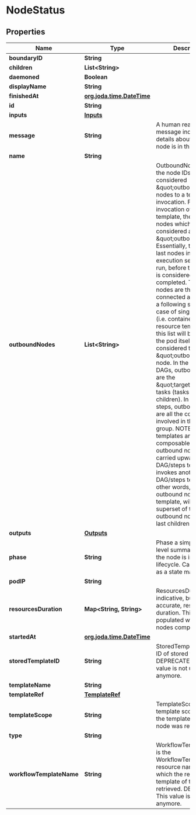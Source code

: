 

# NodeStatus

## Properties

Name | Type | Description | Notes
------------ | ------------- | ------------- | -------------
**boundaryID** | **String** |  |  [optional]
**children** | **List&lt;String&gt;** |  |  [optional]
**daemoned** | **Boolean** |  |  [optional]
**displayName** | **String** |  |  [optional]
**finishedAt** | [**org.joda.time.DateTime**](org.joda.time.DateTime.md) |  |  [optional]
**id** | **String** |  |  [optional]
**inputs** | [**Inputs**](Inputs.md) |  |  [optional]
**message** | **String** | A human readable message indicating details about why the node is in this condition. |  [optional]
**name** | **String** |  |  [optional]
**outboundNodes** | **List&lt;String&gt;** | OutboundNodes tracks the node IDs which are considered \&quot;outbound\&quot; nodes to a template invocation. For every invocation of a template, there are nodes which we considered as \&quot;outbound\&quot;. Essentially, these are last nodes in the execution sequence to run, before the template is considered completed. These nodes are then connected as parents to a following step.  In the case of single pod steps (i.e. container, script, resource templates), this list will be nil since the pod itself is already considered the \&quot;outbound\&quot; node. In the case of DAGs, outbound nodes are the \&quot;target\&quot; tasks (tasks with no children). In the case of steps, outbound nodes are all the containers involved in the last step group. NOTE: since templates are composable, the list of outbound nodes are carried upwards when a DAG/steps template invokes another DAG/steps template. In other words, the outbound nodes of a template, will be a superset of the outbound nodes of its last children. |  [optional]
**outputs** | [**Outputs**](Outputs.md) |  |  [optional]
**phase** | **String** | Phase a simple, high-level summary of where the node is in its lifecycle. Can be used as a state machine. |  [optional]
**podIP** | **String** |  |  [optional]
**resourcesDuration** | **Map&lt;String, String&gt;** | ResourcesDuration is indicative, but not accurate, resource duration. This is populated when the nodes completes. |  [optional]
**startedAt** | [**org.joda.time.DateTime**](org.joda.time.DateTime.md) |  |  [optional]
**storedTemplateID** | **String** | StoredTemplateID is the ID of stored template. DEPRECATED: This value is not used anymore. |  [optional]
**templateName** | **String** |  |  [optional]
**templateRef** | [**TemplateRef**](TemplateRef.md) |  |  [optional]
**templateScope** | **String** | TemplateScope is the template scope in which the template of this node was retrieved. |  [optional]
**type** | **String** |  |  [optional]
**workflowTemplateName** | **String** | WorkflowTemplateName is the WorkflowTemplate resource name on which the resolved template of this node is retrieved. DEPRECATED: This value is not used anymore. |  [optional]



